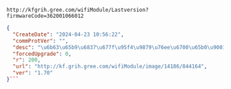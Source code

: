 `http://kfgrih.gree.com/wifiModule/Lastversion?firmwareCode=362001066012`

```json
{
  "CreateDate": "2024-04-23 10:56:22",
  "commProtVer": "",
  "desc": "\u6b63\u65b9\u6837\u677f\u95f4\u9879\u76ee\u6700\u65b0\u9001\u6d4b\u7248\u672c\uff0c\u8d1f\u8d23\u4eba\uff1a\u4ee3\u660e\u822a",
  "forcedUpgrade": 0,
  "r": 200,
  "url": "http://kf.grih.gree.com/wifiModule/image/14186/844164",
  "ver": "1.70"
}```